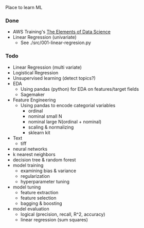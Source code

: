 Place to learn ML

### Done

- AWS Training's [The Elements of Data Science](https://www.aws.training/Details/eLearning?id=26598)
- Linear Regression (univariate)
  - See ./src/001-linear-regresion.py

### Todo

- Linear Regression (multi variate)
- Logistical Regression
- Unsupervised learning (detect topics?)
- EDA
  - Using pandas (python) for EDA on features/target fields
  - Sagemaker
- Feature Engineering
  - Using pandas to encode categorial variables
    - ordinal
    - nominal small N
    - nominal large N(ordinal + nominal)
    - scaling & normalizing
    - sklearn kit
- Text
  - tiff
- neural networks
- k nearest neighbors
- decision tree & random forest
- model training
  - examining bias & variance
  - regularization
  - hyperparameter tuning
- model tuning
  - feature extraction
  - feature selection
  - bagging & boosting
- model evaluation
  - logical (precision, recall, R^2, accuracy)
  - linear regression (sum squares)
